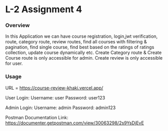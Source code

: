 # L-2 Assignment 4

### Overview

In this Application we can have course registration, login,jwt verification, route, category route, review routes, find all courses with filtering & pagination, find single course, find best based on the ratings of ratings collection, update course dynamically etc. Create Category route & Create Course route is only accessible for admin. Create review is only accessible for user.

### Usage

URL = https://course-review-khaki.vercel.app/

User Login:
Username: user
Password: user123

Admin Login:
Username: admin
Password: admin123

Postman Documentation Link: https://documenter.getpostman.com/view/30063298/2s9YsDjEvE
